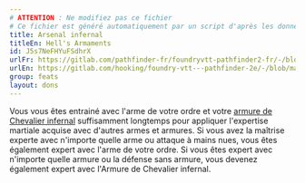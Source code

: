 ```yaml
---
# ATTENTION : Ne modifiez pas ce fichier
# Ce fichier est généré automatiquement par un script d'après les données du module Foundry VTT officiel et de sa traduction
title: Arsenal infernal
titleEn: Hell's Armaments
id: J5s7NeFHYuFSdhrX
urlFr: https://gitlab.com/pathfinder-fr/foundryvtt-pathfinder2-fr/-/blob/master/data/feats/J5s7NeFHYuFSdhrX.htm
urlEn: https://gitlab.com/hooking/foundry-vtt---pathfinder-2e/-/blob/master/packs/data/feats.db/hell-s-armaments.json
group: feats
layout: dons
---
```

Vous vous êtes entrainé avec l'arme de votre ordre et votre [armure de Chevalier infernal](../equipment/armure-de-chevalier-infernal.md) suffisamment longtemps pour appliquer l'expertise martiale acquise avec d'autres armes et armures. Si vous avez la maîtrise experte avec n'importe quelle arme ou attaque à mains nues, vous êtes également expert avec l'arme de votre ordre. Si vous êtes expert avec n'importe quelle armure ou la défense sans armure, vous devenez également expert avec l'Armure de Chevalier infernal.


